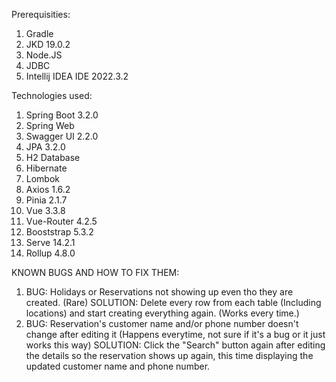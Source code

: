Prerequisities:

1. Gradle
2. JKD 19.0.2
3. Node.JS
4. JDBC
5. Intellij IDEA IDE 2022.3.2

Technologies used:

1. Spring Boot 3.2.0
2. Spring Web
3. Swagger UI 2.2.0
4. JPA 3.2.0
5. H2 Database
6. Hibernate
7. Lombok
8. Axios 1.6.2
9. Pinia 2.1.7
10. Vue 3.3.8
11. Vue-Router 4.2.5
12. Booststrap 5.3.2
13. Serve 14.2.1
14. Rollup 4.8.0


KNOWN BUGS AND HOW TO FIX THEM:
1. BUG: Holidays or Reservations not showing up even tho they are created. (Rare)
   SOLUTION: Delete every row from each table (Including locations) and start creating everything again. (Works every time.)
2. BUG: Reservation's customer name and/or phone number doesn't change after editing it (Happens everytime, not sure if it's a bug or it just works this way)
   SOLUTION: Click the "Search" button again after editing the details so the reservation shows up again, this time displaying the updated customer name and phone number. 

